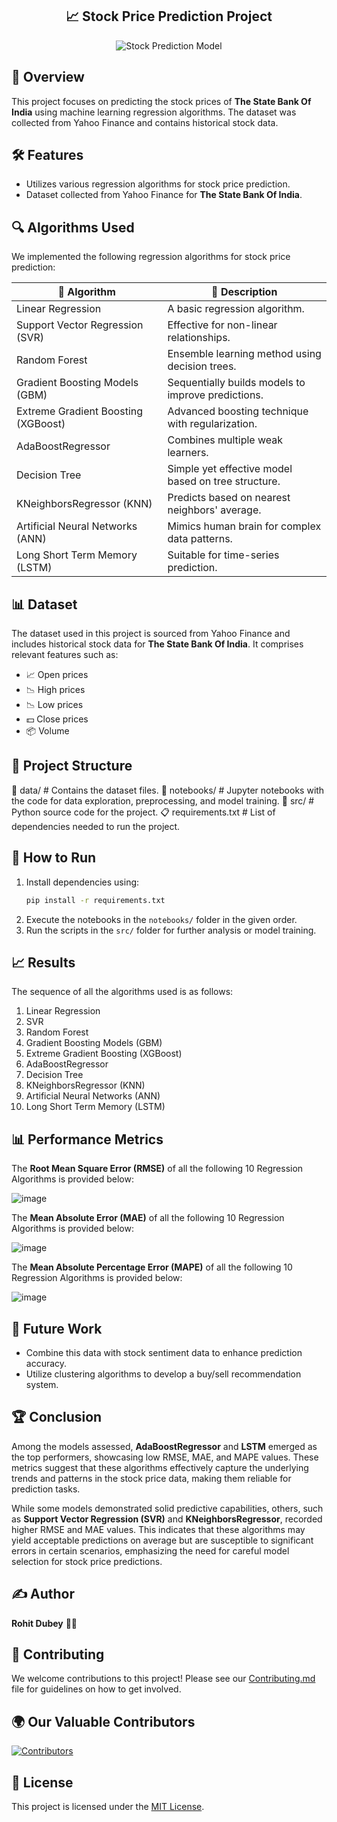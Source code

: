 <div align="center">

##  📈 Stock Price Prediction Project

![Stock Prediction Model](https://raw.githubusercontent.com/alo7lika/Stock-Price-Prediction/refs/heads/main/InvestWise%20-%20Stock%20Prediction%20Model.png)

</div>


## 🌟 Overview

This project focuses on predicting the stock prices of **The State Bank Of India** using machine learning regression algorithms. The dataset was collected from Yahoo Finance and contains historical stock data.

## 🛠️ Features

- Utilizes various regression algorithms for stock price prediction.
- Dataset collected from Yahoo Finance for **The State Bank Of India**.

## 🔍 Algorithms Used

We implemented the following regression algorithms for stock price prediction:

| 🤖 Algorithm                              | 📜 Description                                      |
|-------------------------------------------|----------------------------------------------------|
| Linear Regression                        | A basic regression algorithm.                       |
| Support Vector Regression (SVR)         | Effective for non-linear relationships.             |
| Random Forest                            | Ensemble learning method using decision trees.      |
| Gradient Boosting Models (GBM)          | Sequentially builds models to improve predictions.  |
| Extreme Gradient Boosting (XGBoost)     | Advanced boosting technique with regularization.    |
| AdaBoostRegressor                        | Combines multiple weak learners.                    |
| Decision Tree                            | Simple yet effective model based on tree structure. |
| KNeighborsRegressor (KNN)               | Predicts based on nearest neighbors' average.      |
| Artificial Neural Networks (ANN)        | Mimics human brain for complex data patterns.       |
| Long Short Term Memory (LSTM)           | Suitable for time-series prediction.                |

## 📊 Dataset

The dataset used in this project is sourced from Yahoo Finance and includes historical stock data for **The State Bank Of India**. It comprises relevant features such as:

- 📈 Open prices
- 📉 High prices
- 📉 Low prices
- 💵 Close prices
- 📦 Volume

## 📁 Project Structure

📂 data/ # Contains the dataset files.
📓 notebooks/ # Jupyter notebooks with the code for data exploration, preprocessing, and model training.
🐍 src/ # Python source code for the project.
📋 requirements.txt # List of dependencies needed to run the project.


## 🚀 How to Run

1. Install dependencies using:
   ```bash
   pip install -r requirements.txt
   ```
2. Execute the notebooks in the `notebooks/` folder in the given order.
3. Run the scripts in the `src/` folder for further analysis or model training.

## 📈 Results

The sequence of all the algorithms used is as follows:

1. Linear Regression
2. SVR
3. Random Forest
4. Gradient Boosting Models (GBM)
5. Extreme Gradient Boosting (XGBoost)
6. AdaBoostRegressor
7. Decision Tree
8. KNeighborsRegressor (KNN)
9. Artificial Neural Networks (ANN)
10. Long Short Term Memory (LSTM)

## 📊 Performance Metrics

The **Root Mean Square Error (RMSE)** of all the following 10 Regression Algorithms is provided below: 

![image](https://github.com/rohitinu6/Stock-Price-Prediction/assets/113301503/5c3d986f-ef0f-453e-8f5a-e43193489174)

The **Mean Absolute Error (MAE)** of all the following 10 Regression Algorithms is provided below: 

![image](https://github.com/rohitinu6/Stock-Price-Prediction/assets/113301503/50b9a8ae-72c6-4927-8356-18af1f1cacfb)

The **Mean Absolute Percentage Error (MAPE)** of all the following 10 Regression Algorithms is provided below: 

![image](https://github.com/rohitinu6/Stock-Price-Prediction/assets/113301503/4ddab02c-6fa4-414e-b14b-6642dbe6183b)


## 🔮 Future Work

- Combine this data with stock sentiment data to enhance prediction accuracy.
- Utilize clustering algorithms to develop a buy/sell recommendation system.

## 🏆 Conclusion

Among the models assessed, **AdaBoostRegressor** and **LSTM** emerged as the top performers, showcasing low RMSE, MAE, and MAPE values. These metrics suggest that these algorithms effectively capture the underlying trends and patterns in the stock price data, making them reliable for prediction tasks.

While some models demonstrated solid predictive capabilities, others, such as **Support Vector Regression (SVR)** and **KNeighborsRegressor**, recorded higher RMSE and MAE values. This indicates that these algorithms may yield acceptable predictions on average but are susceptible to significant errors in certain scenarios, emphasizing the need for careful model selection for stock price predictions.

## ✍️ Author

**Rohit Dubey** 👨‍💻

## 🤝 Contributing

We welcome contributions to this project! Please see our [Contributing.md](./CONTRIBUTING.md) file for guidelines on how to get involved.

## 🌍 Our Valuable Contributors

[![Contributors](https://contrib.rocks/image?repo=rohitinu6/Stock-Price-Prediction)](https://github.com/rohitinu6/Stock-Price-Prediction/graphs/contributors)

## 📝 License

This project is licensed under the [MIT License](LICENSE).




